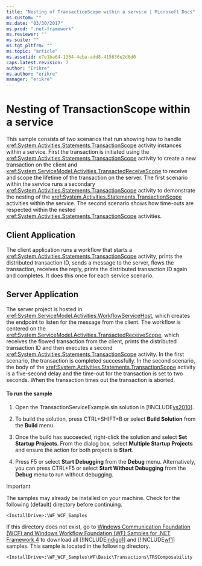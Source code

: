 ```yaml
---
title: "Nesting of TransactionScope within a service | Microsoft Docs"
ms.custom: ""
ms.date: "03/30/2017"
ms.prod: ".net-framework"
ms.reviewer: ""
ms.suite: ""
ms.tgt_pltfrm: ""
ms.topic: "article"
ms.assetid: e7e1ba64-1384-4eba-add8-415636e2d6d0
caps.latest.revision: 7
author: "Erikre"
ms.author: "erikre"
manager: "erikre"
---
```

# Nesting of TransactionScope within a service
This sample consists of two scenarios that run showing how to handle <xref:System.Activities.Statements.TransactionScope> activity instances within a service. First the transaction is initiated using the <xref:System.Activities.Statements.TransactionScope> activity to create a new transaction on the client and <xref:System.ServiceModel.Activities.TransactedReceiveScope> to receive and scope the lifetime of the transaction on the server. The first scenario within the service runs a secondary <xref:System.Activities.Statements.TransactionScope> activity to demonstrate the nesting of the <xref:System.Activities.Statements.TransactionScope> activities within the service. The second scenario shows how time-outs are respected within the nested <xref:System.Activities.Statements.TransactionScope> activities.  
  
## Client Application  
 The client application runs a workflow that starts a <xref:System.Activities.Statements.TransactionScope> activity, prints the distributed transaction ID, sends a message to the server, flows the transaction, receives the reply, prints the distributed transaction ID again and completes. It does this once for each service scenario.  
  
## Server Application  
 The server project is hosted in <xref:System.ServiceModel.Activities.WorkflowServiceHost>, which creates the endpoint to listen for the message from the client. The workflow is centered on the <xref:System.ServiceModel.Activities.TransactedReceiveScope>, which receives the flowed transaction from the client, prints the distributed transaction ID and then executes a second <xref:System.Activities.Statements.TransactionScope> activity. In the first scenario, the transaction is completed successfully. In the second scenario, the body of the <xref:System.Activities.Statements.TransactionScope> activity is a five-second delay and the time-out for the transaction is set to two seconds. When the transaction times out the transaction is aborted.  
  
#### To run the sample  
  
1.  Open the TransactionServiceExample.sln solution in [!INCLUDE[vs2010](../../../../includes/vs2010-md.md)].  
  
2.  To build the solution, press CTRL+SHIFT+B or select **Build Solution** from the **Build** menu.  
  
3.  Once the build has succeeded, right-click the solution and select **Set Startup Projects**. From the dialog box, select **Multiple Startup Projects** and ensure the action for both projects is **Start**.  
  
4.  Press F5 or select **Start Debugging** from the **Debug** menu. Alternatively, you can press CTRL+F5 or select **Start Without Debugging** from the **Debug** menu to run without debugging.  
  
> [!IMPORTANT]
>  The samples may already be installed on your machine. Check for the following (default) directory before continuing.  
>   
>  `<InstallDrive>:\WF_WCF_Samples`  
>   
>  If this directory does not exist, go to [Windows Communication Foundation (WCF) and Windows Workflow Foundation (WF) Samples for .NET Framework 4](http://go.microsoft.com/fwlink/?LinkId=150780) to download all [!INCLUDE[indigo1](../../../../includes/indigo1-md.md)] and [!INCLUDE[wf1](../../../../includes/wf1-md.md)] samples. This sample is located in the following directory.  
>   
>  `<InstallDrive>:\WF_WCF_Samples\WF\Basic\Transactions\TRSComposability`